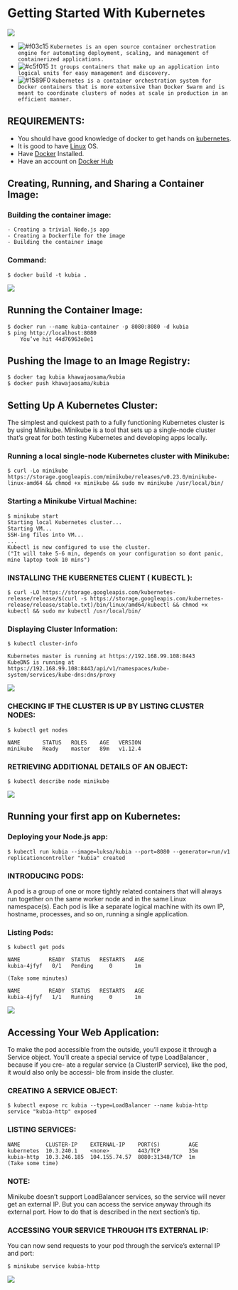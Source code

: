 # Getting Started With Kubernetes

![](pictures/kubernetes_logo.png)



- ![#f03c15](https://placehold.it/15/f03c15/000000?text=+) `Kubernetes is an open source container orchestration engine for automating deployment, scaling, and management of containerized applications.`
- ![#c5f015](https://placehold.it/15/c5f015/000000?text=+) `It groups containers that make up an application into logical units for easy management and discovery.`
- ![#1589F0](https://placehold.it/15/1589F0/000000?text=+) `Kubernetes is a container orchestration system for Docker containers that is more extensive than Docker Swarm and is meant to coordinate clusters of nodes at scale in production in an efficient manner.`

## REQUIREMENTS:


- You should have good knowledge of docker to get hands on [kubernetes](https://kubernetes.io/).
- It is good to have [Linux](https://www.linux.org/) OS.
- Have [Docker](http://docs.docker.com/engine/installation/) Installed.
- Have an account on [Docker Hub](https://hub.docker.com)

    
## Creating, Running, and Sharing a Container Image:

### Building the container image:

```
- Creating a trivial Node.js app
- Creating a Dockerfile for the image
- Building the container image
```
### Command:

```
$ docker build -t kubia .
```
![](pictures/docker_1.png)

## Running the Container Image:
```
$ docker run --name kubia-container -p 8080:8080 -d kubia
$ ping http://localhost:8080
    You’ve hit 44d76963e8e1
```
## Pushing the Image to an Image Registry:

```
$ docker tag kubia khawajaosama/kubia
$ docker push khawajaosama/kubia
```
## Setting Up A Kubernetes Cluster:

The simplest and quickest path to a fully functioning Kubernetes cluster is by using
Minikube. Minikube is a tool that sets up a single-node cluster that’s great for both
testing Kubernetes and developing apps locally.

### Running a local single-node Kubernetes cluster with Minikube:
```
$ curl -Lo minikube https://storage.googleapis.com/minikube/releases/v0.23.0/minikube-linux-amd64 && chmod +x minikube && sudo mv minikube /usr/local/bin/
```
### Starting a Minikube Virtual Machine:

```
$ minikube start
Starting local Kubernetes cluster...
Starting VM...
SSH-ing files into VM...
...
Kubectl is now configured to use the cluster.
("It will take 5-6 min, depends on your configuration so dont panic, mine laptop took 10 mins")
```
### INSTALLING THE KUBERNETES CLIENT ( KUBECTL ):
```
$ curl -LO https://storage.googleapis.com/kubernetes-release/release/$(curl -s https://storage.googleapis.com/kubernetes-release/release/stable.txt)/bin/linux/amd64/kubectl && chmod +x kubectl && sudo mv kubectl /usr/local/bin/
```

### Displaying Cluster Information:
```
$ kubectl cluster-info

Kubernetes master is running at https://192.168.99.108:8443
KubeDNS is running at https://192.168.99.108:8443/api/v1/namespaces/kube-system/services/kube-dns:dns/proxy
```
![](pictures/kubernetes_1.png)

### CHECKING IF THE CLUSTER IS UP BY LISTING CLUSTER NODES:

```
$ kubectl get nodes

NAME       STATUS   ROLES    AGE   VERSION
minikube   Ready    master   89m   v1.12.4
```

### RETRIEVING ADDITIONAL DETAILS OF AN OBJECT:
```
$ kubectl describe node minikube
```

![](pictures/kubernetes_2.png)

## Running your first app on Kubernetes:

### Deploying your Node.js app:
```
$ kubectl run kubia --image=luksa/kubia --port=8080 --generator=run/v1
replicationcontroller "kubia" created
```
### INTRODUCING PODS:
A pod is a group of one or more tightly related containers that will always run
together on the same worker node and in the same Linux namespace(s). Each pod
is like a separate logical machine with its own IP, hostname, processes, and so on,
running a single application.

### Listing Pods:
```
$ kubectl get pods

NAME         READY  STATUS   RESTARTS   AGE
kubia-4jfyf   0/1   Pending     0       1m

(Take some minutes)

NAME         READY  STATUS   RESTARTS   AGE
kubia-4jfyf   1/1   Running     0       1m
```
![](pictures/kubernetes_3.png)

## Accessing Your Web Application:
To make the pod accessible from the outside, you’ll expose it through a
Service object. You’ll create a special service of type LoadBalancer , because if you cre-
ate a regular service (a ClusterIP service), like the pod, it would also only be accessi-
ble from inside the cluster.

### CREATING A SERVICE OBJECT:
```
$ kubectl expose rc kubia --type=LoadBalancer --name kubia-http
service "kubia-http" exposed
```
### LISTING SERVICES:
```
NAME        CLUSTER-IP    EXTERNAL-IP    PORT(S)         AGE
kubernetes  10.3.240.1    <none>         443/TCP         35m
kubia-http  10.3.246.185  104.155.74.57  8080:31348/TCP  1m
(Take some time)
```
### NOTE:
Minikube doesn’t support LoadBalancer services, so the service will
never get an external IP. But you can access the service anyway through its
external port. How to do that is described in the next section’s tip.

### ACCESSING YOUR SERVICE THROUGH ITS EXTERNAL IP:
You can now send requests to your pod through the service’s external IP and port:
```
$ minikube service kubia-http
```
![](pictures/services.png)